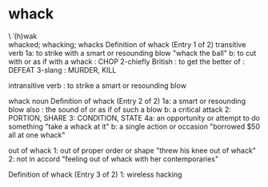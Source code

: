 # whack
\ ˈ(h)wak  \
whacked; whacking; whacks
Definition of whack (Entry 1 of 2)
transitive verb
1a: to strike with a smart or resounding blow
"whack the ball"
b: to cut with or as if with a whack : CHOP
2-chiefly British : to get the better of : DEFEAT
3-slang : MURDER, KILL

intransitive verb
: to strike a smart or resounding blow

whack noun
Definition of whack (Entry 2 of 2)
1a: a smart or resounding blow
also : the sound of or as if of such a blow
b: a critical attack
2: PORTION, SHARE
3: CONDITION, STATE
4a: an opportunity or attempt to do something
"take a whack at it"
b: a single action or occasion
"borrowed $50 all at one whack"

out of whack
1: out of proper order or shape
"threw his knee out of whack"
2: not in accord
"feeling out of whack with her contemporaries"

Definition of whack (Entry 3 of 2)
1: wireless hacking
